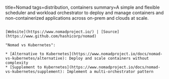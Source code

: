 title=Nomad
tags=distribution, containers
summary=A simple and flexible scheduler and workload orchestrator to deploy and manage containers and non-containerized applications across on-prem and clouds at scale.
~~~~~~

[Website](https://www.nomadproject.io/) | [Source](https://www.github.com/hashicorp/nomad)

"Nomad vs Kubernetes":

* [Alternative to Kubernetes](https://www.nomadproject.io/docs/nomad-vs-kubernetes/alternative): Deploy and scale containers without complexity
* [Supplement to Kubernetes](https://www.nomadproject.io/docs/nomad-vs-kubernetes/supplement): Implement a multi-orchestrator pattern

